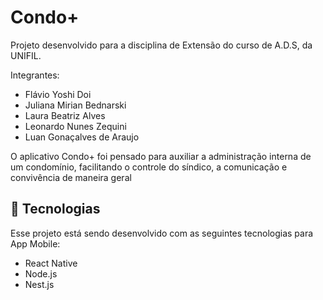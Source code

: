 # Condo+

Projeto desenvolvido para a disciplina de Extensão do curso de A.D.S, da UNIFIL.

Integrantes:

- Flávio Yoshi Doi
- Juliana Mirian Bednarski
- Laura Beatriz Alves
- Leonardo Nunes Zequini
- Luan Gonaçalves de Araujo

O aplicativo Condo+ foi pensado para auxiliar a administração interna de
um condomínio, facilitando o controle do síndico, a comunicação e convivência
de maneira geral

## 🚀 Tecnologias

Esse projeto está sendo desenvolvido com as seguintes tecnologias para App Mobile:

- React Native
- Node.js
- Nest.js
